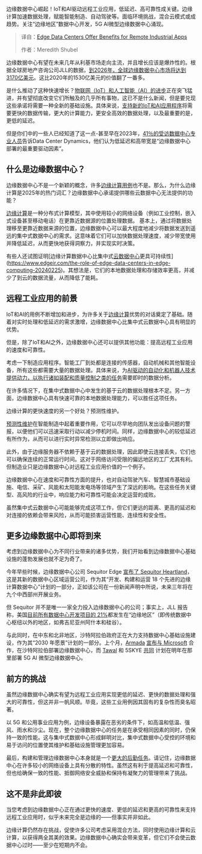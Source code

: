 <!--
title: 边缘数据中心为远程工业应用带来益处
cover: https://cdn.thenewstack.io/media/2025/03/4ee8286d-edge-data-centers-2.jpg
summary: 边缘数据中心崛起！IoT和AI驱动远程工业应用，低延迟、高可靠性成关键。边缘计算加速数据处理，赋能智能制造、自动驾驶等。面临环境挑战，混合云模式或成趋势。关注“边缘地区”数据中心开发，5G AI微型边缘数据中心涌现。
-->

边缘数据中心崛起！IoT和AI驱动远程工业应用，低延迟、高可靠性成关键。边缘计算加速数据处理，赋能智能制造、自动驾驶等。面临环境挑战，混合云模式或成趋势。关注“边缘地区”数据中心开发，5G AI微型边缘数据中心涌现。

> 译自：[Edge Data Centers Offer Benefits for Remote Industrial Apps](https://thenewstack.io/edge-data-centers-offer-benefits-for-remote-industrial-apps/)
> 
> 作者：Meredith Shubel

边缘数据中心有望在未来几年从利基市场走向主流，并且增长应该是爆炸性的。根据全球房地产咨询公司JLL的数据，[到2026年，全球边缘数据中心市场将达到3170亿美元](https://www.us.jll.com/en/newsroom/global-edge-data-center-market-to-cross-300-billion-dollar-by-2026)。这比2020年的1530亿美元的价值翻了一番多。

是什么推动了这种快速增长？[物联网（IoT）和人工智能（AI）的进步](https://cacm.acm.org/news/ai-upgrades-the-internet-of-things/)正在突飞猛进，并有望彻底改变它们所触及的几乎所有事物，这已不是什么新闻，但是要兑现这些承诺将需要一种全新的基础设施。具体来说，[支持新的IoT和AI应用程序](https://thenewstack.io/how-to-support-developers-in-building-ai-workloads/)将需要更快的数据传输，更大的计算能力，更安全高效的数据处理，以及最重要的是，更低的延迟。

但是你们中的一些人已经知道了这一点-甚至早在2023年，[41％的受访数据中心专业人员](https://www.itpro.com/infrastructure/data-centres/edge-data-center-demand-is-skyrocketing-and-generative-ai-and-iot-are-the-key-drivers-fueling-this-rapid-growth)告诉Data Center Dynamics，他们认为低延迟和高带宽是“边缘数据中心部署的最重要驱动因素”。

## 什么是边缘数据中心？

边缘数据中心不是一个新颖的概念，许多[边缘计算用例](https://thenewstack.io/edge-computing/7-edge-computing-uses-you-should-know/)也不是。那么，为什么边缘计算是2025年的热门词汇？边缘数据中心承诺提供哪些云数据中心无法提供的功能？

[边缘计算](https://thenewstack.io/edge-computing/what-is-edge-computing/)是一种分布式计算模型，其中使用较小的网络设备（例如工业控制，嵌入式设备甚至移动电话）在更靠近数据源的位置处理数据。
基本上，通过将数据处理移至更靠近数据来源的位置，边缘数据中心可以最大程度地减少将数据发送到遥远的集中式数据中心的需求。这意味着它们可以加快数据处理速度，减少带宽使用并降低延迟，从而更快地获得洞察力，并实现实时决策。

有些人还试图证明[边缘计算数据中心比集中式[云数据中心](https://thenewstack.io/why-software-developers-should-be-thinking-about-the-climate/)更具可持续性](https://www.edgeir.com/the-role-of-edge-data-centers-in-edge-computing-20240225)。其想法是，它们的本地数据处理和存储效率更高，并减少了到云的数据流量，从而降低了能耗。

## 远程工业应用的前景

IoT和AI的用例不断增加和进步，为许多关于[边缘计算](https://thenewstack.io/edge-computing/)优势的对话奠定了基础。随着对实时处理和低延迟的需求激增，边缘数据中心比集中式云数据中心具有明显的优势。

但是，除了IoT和AI之外，边缘数据中心还可以提供其他功能：提高远程工业应用的速度和可靠性。

考虑一下制造应用程序。智能工厂到处都是连接的传感器，自动机械和其他智能设备，所有这些都需要大量的数据处理。具体来说，为[AI驱动的自动化和机器人技术提供动力，以执行诸如装配和质量控制之类的任务](https://www.americanmachinist.com/automation-and-robotics/article/55138472/the-impact-of-ai-powered-robots-on-manufacturing-efficiency-and-quality-control-automation-technology)需要即时的数据分析。

在许多情况下，在集中式数据中心中发生的基于云的数据处理根本不足。另一方面，边缘数据中心具有快速可靠的本地数据处理能力，可以胜任这项任务。

边缘计算的更快速度的另一个好处？预测性维护。

[预测性维护](https://semiengineering.com/using-predictive-maintenance-to-boost-ic-manufacturing-efficiency/)在智能制造中起着重要作用，它可以尽早地向团队发出设备问题的警报，以便他们可以迅速采取行动以减少停机时间。同样，边缘数据中心的较低延迟有所作为，从而可以进行实时异常检测以立即做出响应。

此外，由于边缘服务器不依赖于基于云的数据处理，因此即使云连接丢失，它们也可以确保连续的正常运行时间。这对于网络访问受限的偏远地区的工厂尤其有利。
但制造业只是边缘数据中心对远程工业应用价值的一个例子。

边缘数据中心在速度和可靠性方面的提升，也对自动驾驶汽车、智慧城市基础设施、电信、采矿、风能和太阳能发电场等领域产生了深远的影响。在这些任务关键型、高风险的行业中，响应能力和可靠性可能会决定运营的成败。

虽然集中式云数据中心可能能够完成这项工作，但它们更远的距离、更高的延迟和对连接的依赖会带来风险，从而可能损害运营性能、连续性和安全性。

## 更多边缘数据中心即将到来

考虑到边缘数据中心为不同行业带来的诸多优势，我们开始看到边缘数据中心基础设施的蓬勃发展也就不足为奇了。

今年早些时候，边缘数据中心公司 Sequitor Edge [宣布了 Sequitor Heartland](https://www.newsfilecorp.com/release/239967/Sequitor-Edge-Powers-the-Digital-Frontier-with-Edge-Computing-Data-Center-Launch)，这是其新的数据中心区域运营公司，作为其“开发、构建和运营 18 个先进的边缘计算数据中心”计划的一部分，正如该公司在一份新闻声明中所说，未来三年将在九个中西部州开展业务。

但 Sequitor 并不是唯一一家全力投入边缘数据中心的公司；事实上，JLL 报告称，美国[目前所有数据中心开发项目的 21%](https://www.us.jll.com/en/newsroom/global-edge-data-center-market-to-cross-300-billion-dollar-by-2026)都发生在“边缘地区”（即传统数据中心枢纽以外的地区，如弗吉尼亚州阿什本和硅谷）。

与此同时，在中东和北非地区，沙特阿拉伯政府正在大力支持数据中心基础设施建设，作为其“2030 年愿景”计划的一部分。上个月，[Armada](https://www.armada.ai/) [宣布与 Microsoft](https://news.microsoft.com/?utm_content=inline+mention) 合作，在沙特阿拉伯部署边缘数据中心，而 [Tawal](https://tawal.com.sa/en/index.html) 和 5SKYE [共同](https://developingtelecoms.com/telecom-technology/data-centres-networks/17654-data-centre-activity-continues-to-ramp-up-in-saudi-arabia.html) 计划在明年在那里部署 5G AI 微型边缘数据中心。

## 前方的挑战

虽然边缘数据中心确实有望为远程工业应用实现更低的延迟、更快的数据处理和强大的可靠性，但这并非一帆风顺。毕竟，这些工业用例因其固有的复杂性而臭名昭著。

以 5G 和公用事业应用为例，边缘设备暴露在恶劣的条件下，如高温和低温、强风、雨水和沙尘。现在，整个边缘数据中心的任务是在承受相同因素的同时，仍保持一致的性能。这与集中式数据中心形成鲜明对比，集中式数据中心受控的环境和易于访问的位置使其维护和基础设施管理更加容易。

最后，构建和管理边缘数据中心本身就是一个[更大的后勤任务](https://www.datacenterfrontier.com/sponsored/article/55126230/in-the-age-of-data-centers-our-connected-future-still-needs-edge-computing)。请记住，边缘数据中心在许多较小的网络设备上具有分散的特性。虽然这有利于提高延迟和可靠性，但也给确保一致的性能、抵御网络安全威胁和保持有凝聚力的管理带来了挑战。

## 这不是非此即彼

当您考虑到边缘数据中心正在通过更快的速度、更低的延迟和更高的可靠性来支持远程工业应用时，似乎未来完全是边缘的——但事实并非如此。

边缘计算仍然存在挑战，促使许多公司考虑采用混合方法，同时使用边缘计算和云计算，以获得两全其美的效果。边缘数据中心确实会带来变革，但它们不会使云数据中心过时——至少在短期内不会。
